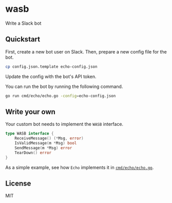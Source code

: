 # wasb

Write a Slack bot

## Quickstart

First, create a new bot user on Slack. Then, prepare a new config file for the bot.

```bash
cp config.json.template echo-config.json
```

Update the config with the bot's API token.

You can run the bot by running the following command.

```bash
go run cmd/echo/echo.go -config=echo-config.json
```

## Write your own

Your custom bot needs to implement the `WASB` interface.

```go
type WASB interface {
	ReceiveMessage() (*Msg, error)
	IsValidMessage(m *Msg) bool
	SendMessage(m *Msg) error
	TearDown() error
}
```

As a simple example, see how `Echo` implements it in [`cmd/echo/echo.go`](https://github.com/microamp/wasb/blob/master/cmd/echo/echo.go).

## License

MIT
